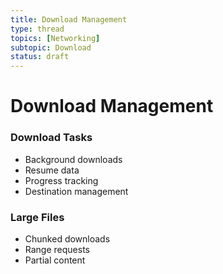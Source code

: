 ```yaml
---
title: Download Management
type: thread
topics: [Networking]
subtopic: Download
status: draft
---
```


# Download Management


### Download Tasks
- Background downloads
- Resume data
- Progress tracking
- Destination management

### Large Files
- Chunked downloads
- Range requests
- Partial content

